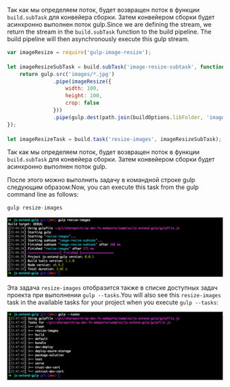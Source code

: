 <span data-ttu-id="b4104-p108">Так как мы определяем поток, будет возвращен поток в функции `build.subTask` для конвейера сборки. Затем конвейером сборки будет асинхронно выполнен поток gulp.</span><span class="sxs-lookup"><span data-stu-id="b4104-p108">Since we are defining the stream, we return the stream in the `build.subTask` function to the build pipeline. The build pipeline will then asynchronously execute this gulp stream.</span></span>

```js
var imageResize = require('gulp-image-resize');

let imageResizeSubTask = build.subTask('image-resize-subtask', function(gulp, buildOptions, done){
    return gulp.src('images/*.jpg')
               .pipe(imageResize({
                   width: 100,
                   height: 100,
                   crop: false                   
               }))
               .pipe(gulp.dest(path.join(buildOptions.libFolder, 'images')))
});

let imageResizeTask = build.task('resize-images', imageResizeSubTask);
```

Так как мы определяем поток, будет возвращен поток в функции `build.subTask` для конвейера сборки. Затем конвейером сборки будет асинхронно выполнен поток gulp. 

<span data-ttu-id="b4104-148">После этого можно выполнить задачу в командной строке gulp следующим образом:</span><span class="sxs-lookup"><span data-stu-id="b4104-148">Now, you can execute this task from the gulp command line as follows:</span></span>

```js
gulp resize-images
```

![image-resize-task](../../../images/gulp-extend-image-resize-task.png)

<span data-ttu-id="b4104-150">Эта задача `resize-images` отобразится также в списке доступных задач проекта при выполнении `gulp --tasks`.</span><span class="sxs-lookup"><span data-stu-id="b4104-150">You will also see this `resize-images` task in the available tasks for your project when you execute `gulp --tasks`:</span></span>

![image-resize-task with available tasks](../../../images/gulp-extend-image-resize-available-tasks.png)




